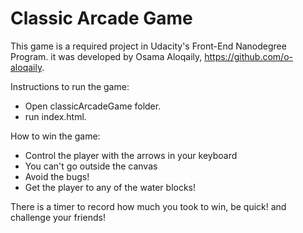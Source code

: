# Classic Arcade Game

This game is a required project in Udacity's Front-End Nanodegree Program.
it was developed by Osama Aloqaily, https://github.com/o-aloqaily.

Instructions to run the game:
  - Open classicArcadeGame folder.
  - run index.html.


How to win the game:
  - Control the player with the arrows in your keyboard
  - You can't go outside the canvas
  - Avoid the bugs!
  - Get the player to any of the water blocks!

There is a timer to record how much you took to win, be quick! and challenge your friends!
